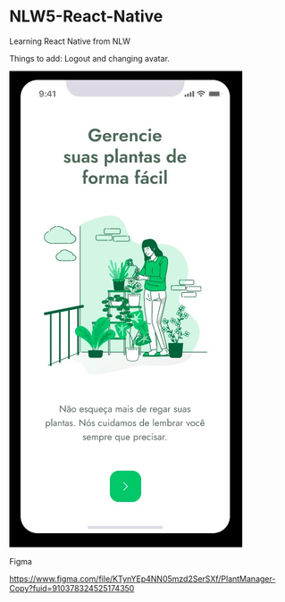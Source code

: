 # NLW5-React-Native
Learning React Native from NLW

Things to add: Logout and changing avatar.

![Screenshot](platmanager.jpeg)

Figma 

https://www.figma.com/file/KTynYEp4NN05mzd2SerSXf/PlantManager-Copy?fuid=910378324525174350
